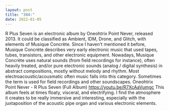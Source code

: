 ```yaml
---
layout: post
title: "384:"
date: 2022-01-05
---
```


R Plus Seven is an electronic album by Oneohtrix Point Never, released 2013. It could be classified as Ambient, IDM, Drone, and Glitch, with elements of Musique Concrète. Since I haven't mentioned it before, Musique Concrète describes very early electronic music that used tapes, tubes, transistors, and other electronic equipment. Nowadays, Musique Concrète uses natural sounds (from field recordings for instance), often heavily treated, and/or pure electronic sounds (analog / digital synthesis) in abstract compositions, mostly without melody and rhythm. Most electroacoustic/acousmatic often music falls into this category. Sometimes the term is used for field recordings and other soundscapes.
 Oneohtrix Point Never -   R Plus Seven (Full Album)
https://youtu.be/R7XcAaVumgc 
This album feels at times floaty, visceral, and electrifying. I find the atmosphere it creates to be really immersive and interesting, especially with the juxtaposition of the acoustic pipe organ and various electronic elements.
